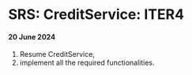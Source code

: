 # SRS: CreditService: ITER4

#### 20 June 2024
1. Resume CreditService,
2. implement all the required functionalities.
